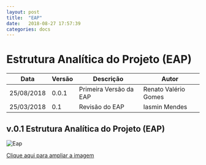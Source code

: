 ```yaml
---
layout: post
title:  "EAP"
date:   2018-08-27 17:57:39
categories: docs
---
```


# Estrutura Analítica do Projeto (EAP)

| Data | Versão | Descrição | Autor |
|----|------|---------|-----|
|25/08/2018|0.0.1|Primeira Versão da EAP|Renato Valério Gomes|
|25/03/2018|0.1|Revisão do EAP|Iasmin Mendes|

## v.0.1 Estrutura Analítica do Projeto (EAP)

![Eap](/assets/Eap2.png)

[Clique aqui para ampliar a imagem](https://www.draw.io/?lightbox=1&highlight=0000ff&edit=_blank&layers=1&nav=1&title=Eap.html#R7V1Zd5s4FP41eUwPEvujm6XTc9ozmWmnM%2FNIQHE0JcgFnKW%2FfsRqY4OhMXAhvn1IbRkw5rv67qqrM%2FXi4flD6KzuPwuP%2BWdU8Z7P1MszSimxqfwvGXnJRuRAPrIMuZePbQa%2B8J8sH1Ty0TX3WFQ5MBbCj%2FmqOuiKIGBuXBlzwlA8VQ%2B7E371W1fOku0NfHEdf3%2F0b%2B7F99moRc3N%2BG%2BML%2B%2BLbyaGnX3y4BQH578kunc88bQ1pF6dqRehEHH26uH5gvnJ0yueS3bedcOn5Y2FLIi7nKCatkWopVNb83TFNs%2BN%2FL7il%2BLHMk%2F%2B9vytCON7sRSB419tRt%2BHYh14LLmiIt%2Fdxw%2B%2BfEnkS%2FbM43%2B2Xv%2BbHPJOl%2B%2F%2BY3H8kgPrrGMhhzbX%2FiTEKj%2FrTgRxfphmJFcJvEUCoHwfiIBlI9fc9%2FMvz%2B4%2BueXGB5IPRWIduqzhKRRC5YRLFjcco5VwSUFn4oHF4Ys8J2S%2BE%2FPH6vc7ucAty%2BM2mMgXOSwdISJ0CIyUPYzkEwtf%2Fqm%2B%2Fbc4sgWH1%2BI7In46GH7ZNR8df51%2Fyxk1%2FDh%2FGhVgjR9rUXxwHqXPaSEPIHT1vPlQvlom%2F9%2BEQj52IT%2F%2FGHjcdRa8uK68xezS2YF74lMVjqd7HrMvKyd9uk%2BSwqsCU1JWcmwUh%2BI7uxC%2BCNNLqRa9VQ2j%2FKSgR7UG6zspLltnejqzPK28vUcWxuz5sBTso5efoGo5v74UOid%2F%2F7Sha1Icc79F1ZYyAOClyA5MqpsJW5mu%2BWeTnrBahwlLTKgZSzUEsAcAtyyckQHUBqLcCxFEwueec3ahni3M9K%2BaMLCX%2FCkJeXQWlgSo6d5rWPjWcS1P7YeFdaXKwqrSkYX1IViYqCObTWR2k1jvMIltMLNpEBI%2BOfwsMPx0xK8H%2FAiYEiWDxAZOD8AGpTk8gHqjFeTxx1ojSOr%2B%2BNzx%2BTLIrKD%2F1lHM7172DaHiQtHKCV5vTl2yOx7wjrZU9lXVr5fD6U85FQuLmFOysFTU0G0EYXVxk8BUtDqaip4%2BSEc8%2F%2FzUG8FT3zKfq%2Bc7MSltZwpmMpGftANieRevxBU1dy8TE8z3UU0EsAcAVTDbWbUQwD4ABLOdranbzr%2BHSyfgP%2FcikR8D7nLHn4zh7DCNqPQ1hvOd49me3o%2FhfE6ryvi8a4JoEMNZs5EdWtjB7sAOGpxnrSCAfQBIwQAcJEV7egCqYABSBLAPAMGqmuypG1gfg7vQYdJqWcfr0EF76qA9VUY3QOwpHVO9bWRQ2LuH2QCsRk7HZGE%2FCILVTOkYc%2BwHQbiEvTJ1lXwTCm89oaTgNHWxDhrbsNGzauWBLuXqlgFmmaNr1Q%2BCcCsOmpccTITJv3HnlieFtB6Tx3xNw9e2G3AXHa3D5G7ZoDW1dBBP601VxhOzAzcQBcxQJ7i6oS8MwVR0cX9DrCnbsbDHWsIwDbo1LLNCt6BhLTJMCfybmqm0i09NFDinepgy%2BBPEELAQngxSjnWCGCpgFXW0Obh1nMbs5MmcthI1LEgtSo8v5XLlD2dhX76wkp6p%2BDxg58Wvzz6VP1%2F%2FpVUSV5ErVpNdMzENaTynO4XYkoZq5NEaTR6bM9%2BrWiHaE5QGOdkCeLU71pekH8eVX1n4kEprQpWLW4lqmlnvtnq6XnrLB3foGZyeiNf5LaNJuDr5RFIDpSay%2BI1H%2B0vRMOvULnMUUuSKe8GcRaOFrnbJWahwS14mn7NY%2FFjLWYvFYO1UUGfvj6d9Jl9Z%2BJm7YaJYvrDwMVdCIkKZqsqUZu9Z7ZD65Xh2gnUiFw%2B3PLmBwvq%2BZBELHoX%2FyB%2FkMBo3LYxGDFDpoyfrMu7KbWqM7xju6DAeb7zDWu%2Fq1FX2JVv5InmAiQwmdj9byieQdhyOUzm8DNYO6vA2KQM1DLXmroATkbJFkMoS8XlUEt6PtVNmF9JwhJsc8171%2BBK1dou8qaBhMB17ALTFJLQuDbR0sFIpA2uZ%2B0EQLKqkHd8DDdZvuw7lVa4CD6n%2BMNVroAasgZ3QWomiS0mlQcGoHhcg9oMgWEcArbkmdiLm%2FXvH%2Fc6QytuovHb92mhUbiIRtBJBl9ZdJlhzHm3yvbsuWcSDJfLAYR4wQMu09OPVCazn8I1HSejopyPvQPkryoLmJOSYamxLNQKHjY7PXwMLXhqwRKn7RanTQM0eA4OVbWaPQbv4P2BrAos9JxHBIxGECzfTmTP%2FBybxcHnK%2FX8yVz6SYHurrPc6Qy3QpgVAU6TG8Yl4WAnE0rpXyJyug8qcMXOZqzhaSHudRNDcTd%2BAulzG7H390uVC%2BXuV%2FMHGnC2sM2gz3c0uq1dMMOfLoohgLwiCOV8W9hDuB0GwWp%2Fi9marxRtWpSaVnx89eWdFGWhmcKJKP%2BzVGMWKwlaVPogwzt2ruXF8FjuF%2FF2IEI3IViMSNHZjzt2JuZYXQSFrEzIDNFhjzj05%2BUngsok2ETNBa2mtQfJYb6rZmqV1MMTh9h23MZfcC4I2WANx6%2FilcrA0%2FzVkPHDSpe1oUbTU2Zl1LcXHo%2Fu5r9D5LAIei9DJ%2Byhk%2FtKfPHJR8lr7xIB2VbDm7qLXSp67jpDzWiXPViElryBcNHGbDaROHfjBTFyiYLqgHwizIn8QI3fuAbNa%2Ft%2FqF4Eq4GBLJwV0fYk9yH6Jb0oH2GoHArHgdjCefbEki4UnZ9uSY0fLlmQibEjUHi0kOm0%2BOHaq56feCJ62pCs1g2q%2Fs7f%2BmdXtCyyivzM2%2F8zq9TNyyi%2B5g3F5j6%2BEffZROOYGyC%2Bd%2BAU0BmfPPQa3CLE3c0dJg425lVtvzFbUcDeATmJmA4sZ7pzXZk0RpUs5pwW3T2lxf%2FOmiqZexcgaNaxBFNC4PFFxs8Z22jA60AZRwcIy5Q32vtVf2oux2sDrtDb2s3Y29jsndRWv4%2B2PW1Ru43Q9MF07ZWE0sFIjolMEsR8QdbBUGhmmU%2FIpgmjAgagMtav8fuPL09abtfsgjKc2lbnviIsld50lb3dRHGjOO9%2F%2F%2B61JHpbcdZE80MVxhAyyJuFtGShFD4yWmju4ojuKrkJfIFIwEMncM0BYdneEGjBh80LkTeQUMP24I2WEqDtiBlqvldPr3MUMU1e%2FInGgFTyk2PUa1yM0m0a0y15lkJkr2lyHdVwA7pNwHZ7sV3oTZrtHPvOHisd6WvE4oho7iSxa11VjvIgcHSpl2dgOclsSHJSElpRmUeo%2FgiQMFYO%2Fel6xMGsutkh6dCcy4CQcoETVXsmKuGMhc7mHBLEtFjUNQiV%2BY4lFQUUY%2BWhW72qnrigUrqBNwyRpXyCCNXotb7B3gt7eLOd0iXfXrYIuMdIGWab5tvwqjXaZs4AlRsUNol81stkEPHebF%2BiiVzWqHJA693o8p0obSmejU3WMVNCaIP2IPpU%2BSAuXt2WOa51CphrYpt9Ex4VefYEIF%2FfWhop7b29IV9hqp8q%2Bu54VqcvEj2icDRboDB4zwK8Z824d97t86SV1Gmt0sOuUcE3eckwljHnLdv62uvA34OoPrbmg%2FLi5%2FEdSVXXH3aatzap1CSc%2Bk9U6Qh%2FRyWqu7f61WpW9IAuP4lftbXdyEqDVrJ4ek8uxpV0rlxdPvsUWh0tS6Vgo3xeIYDuhlTc4qEPVTscnppB3PaxahTxeSaCBzSxaZ7LRaSYbFGwmG6hT%2BwIRLr5VmGkI4tEgwkWajTF06nYRCGrSzc6KoJve5fw%2FRKzS46lre6o47zqwdduwj%2BjAGkMVDBQhDMQ5hw%2B2yNporgc4LlR1w0L5GDEgdWiz0r7ms3wbiuTpl599kA%2Ft%2FrPwWHLE%2Fw%3D%3D)
